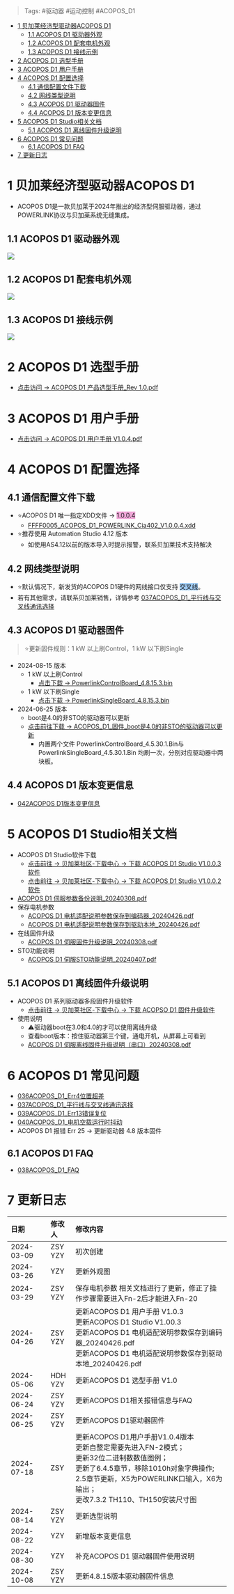 > Tags: #驱动器 #运动控制 #ACOPOS_D1

- [1 贝加莱经济型驱动器ACOPOS D1](#_1-%E8%B4%9D%E5%8A%A0%E8%8E%B1%E7%BB%8F%E6%B5%8E%E5%9E%8B%E9%A9%B1%E5%8A%A8%E5%99%A8acopos-d1)
	- [1.1 ACOPOS D1 驱动器外观](#_11-acopos-d1-%E9%A9%B1%E5%8A%A8%E5%99%A8%E5%A4%96%E8%A7%82)
	- [1.2 ACOPOS D1 配套电机外观](#_12-acopos-d1-%E9%85%8D%E5%A5%97%E7%94%B5%E6%9C%BA%E5%A4%96%E8%A7%82)
	- [1.3 ACOPOS D1 接线示例](#_13-acopos-d1-%E6%8E%A5%E7%BA%BF%E7%A4%BA%E4%BE%8B)
- [2 ACOPOS D1 选型手册](#_2-acopos-d1-%E9%80%89%E5%9E%8B%E6%89%8B%E5%86%8C)
- [3 ACOPOS D1 用户手册](#_3-acopos-d1-%E7%94%A8%E6%88%B7%E6%89%8B%E5%86%8C)
- [4 ACOPOS D1 配置选择](#_4-acopos-d1-%E9%85%8D%E7%BD%AE%E9%80%89%E6%8B%A9)
	- [4.1 通信配置文件下载](#_41-%E9%80%9A%E4%BF%A1%E9%85%8D%E7%BD%AE%E6%96%87%E4%BB%B6%E4%B8%8B%E8%BD%BD)
	- [4.2 网线类型说明](#_42-%E7%BD%91%E7%BA%BF%E7%B1%BB%E5%9E%8B%E8%AF%B4%E6%98%8E)
	- [4.3 ACOPOS D1 驱动器固件](#_43-acopos-d1-%E9%A9%B1%E5%8A%A8%E5%99%A8%E5%9B%BA%E4%BB%B6)
	- [4.4 ACOPOS D1 版本变更信息](#_44-acopos-d1-%E7%89%88%E6%9C%AC%E5%8F%98%E6%9B%B4%E4%BF%A1%E6%81%AF)
- [5 ACOPOS D1 Studio相关文档](#_5-acopos-d1-studio%E7%9B%B8%E5%85%B3%E6%96%87%E6%A1%A3)
	- [5.1 ACOPOS D1 离线固件升级说明](#_51-acopos-d1-%E7%A6%BB%E7%BA%BF%E5%9B%BA%E4%BB%B6%E5%8D%87%E7%BA%A7%E8%AF%B4%E6%98%8E)
- [6 ACOPOS D1 常见问题](#_6-acopos-d1-%E5%B8%B8%E8%A7%81%E9%97%AE%E9%A2%98)
	- [6.1 ACOPOS D1 FAQ](#_61-acopos-d1-faq)
- [7 更新日志](#_7-%E6%9B%B4%E6%96%B0%E6%97%A5%E5%BF%97)

# 1 贝加莱经济型驱动器ACOPOS D1

- ACOPOS D1是一款贝加莱于2024年推出的经济型伺服驱动器，通过POWERLINK协议与贝加莱系统无缝集成。

## 1.1 ACOPOS D1 驱动器外观

![](FILES/035贝加莱经济型驱动器ACOPOS%20D1/image-20240326181320953.png)

## 1.2 ACOPOS D1 配套电机外观

![](FILES/035贝加莱经济型驱动器ACOPOS%20D1/image-20240326181357732.png)

## 1.3 ACOPOS D1 接线示例

![](FILES/035贝加莱经济型驱动器ACOPOS%20D1/image-20240309192034884.png)

# 2 ACOPOS D1 选型手册

- [点击访问 → ACOPOS D1 产品选型手册_Rev 1.0.pdf](/A02_产品_Motion/FILES/035贝加莱经济型驱动器ACOPOS%20D1/ACOPOS%20D1%20产品选型手册_Rev%201.0.pdf ':ignore')

# 3 ACOPOS D1 用户手册

- [点击访问 → ACOPOS D1 用户手册 V1.0.4.pdf](/A02_产品_Motion/FILES/035贝加莱经济型驱动器ACOPOS%20D1/ACOPOS%20D1%20用户手册_V1.0.4.pdf ':ignore')

# 4 ACOPOS D1 配置选择

## 4.1 通信配置文件下载

- ⭐ACOPOS D1 唯一指定XDD文件 → <span style="background:#F0A7D8">1.0.0.4</span>
    - [FFFF0005_ACOPOS_D1_POWERLINK_Cia402_V1.0.0.4.xdd](/A02_产品_Motion/FILES/035贝加莱经济型驱动器ACOPOS%20D1/FFFF0005_ACOPOS_D1_POWERLINK_Cia402_V1.0.0.4.xdd ':ignore')
- ⭐推荐使用 Automation Studio 4.12 版本
    - 如使用AS4.12以前的版本导入时提示报警，联系贝加莱技术支持解决

## 4.2 网线类型说明

- ⭐默认情况下，新发货的ACOPOS D1硬件的网线接口仅支持 <span style="background:#A0CCF6">交叉线</span>。
- 若有其他需求，请联系贝加莱销售，详情参考 [037ACOPOS_D1_平行线与交叉线通讯选择](037ACOPOS_D1_平行线与交叉线通讯选择.md)

## 4.3 ACOPOS D1 驱动器固件

> ⭐更新固件规则：1 kW 以上刷Control，1 kW 以下刷Single
- 2024-08-15 版本
    - 1 kW 以上刷Control
        - [点击下载 → PowerlinkControlBoard_4.8.15.3.bin](/A02_产品_Motion/FILES/035贝加莱经济型驱动器ACOPOS%20D1/PowerlinkControlBoard_4.8.15.3.bin ':ignore')
    - 1 kW 以下刷Single
        - [点击下载 → PowerlinkSingleBoard_4.8.15.3.bin](/A02_产品_Motion/FILES/035贝加莱经济型驱动器ACOPOS%20D1/PowerlinkSingleBoard_4.8.15.3.bin ':ignore')
- 2024-06-25 版本
    - boot是4.0的非STO的驱动器可以更新
    - [点击前往下载 → ACOPOS_D1_固件_boot是4.0的非STO的驱动器可以更新](https://br-community.com/downloadDis/257)
        - 内置两个文件 PowerlinkControlBoard_4.5.30.1.Bin与PowerlinkSingleBoard_4.5.30.1.Bin 均刷一次，分别对应驱动器中两块板。

## 4.4 ACOPOS D1 版本变更信息

- [042ACOPOS D1版本变更信息](042ACOPOS%20D1版本变更信息.md)

# 5 ACOPOS D1 Studio相关文档

- ACOPOS D1 Studio软件下载
    - [点击前往 → 贝加莱社区-下载中心 → 下载 ACOPOS D1 Studio V1.0.0.3 软件](https://br-community.com/downloadDis/95)
    - [点击前往 → 贝加莱社区-下载中心 → 下载 ACOPOS D1 Studio V1.0.0.2 软件](https://br-community.com/downloadDis/69)
- [ACOPOS D1 伺服参数备份说明_20240308.pdf](/A02_产品_Motion/FILES/035贝加莱经济型驱动器ACOPOS%20D1/ACOPOS%20D1%20伺服参数备份说明_20240308.pdf ':ignore')
- 保存电机参数
    - [ACOPOS D1 电机适配说明参数保存到编码器_20240426.pdf](/A02_产品_Motion/FILES/035贝加莱经济型驱动器ACOPOS%20D1/ACOPOS%20D1%20电机适配说明%20参数保存到编码器_20240426.pdf ':ignore')
    - [ACOPOS D1 电机适配说明参数保存到驱动本地_20240426.pdf](/A02_产品_Motion/FILES/035贝加莱经济型驱动器ACOPOS%20D1/ACOPOS%20D1%20电机适配说明%20参数保存到驱动本地_20240426.pdf ':ignore')
- 在线固件升级
    - [ACOPOS D1 伺服固件升级说明_20240308.pdf](/A02_产品_Motion/FILES/035贝加莱经济型驱动器ACOPOS%20D1/ACOPOS%20D1%20伺服固件升级说明_20240308.pdf ':ignore')
- STO功能说明
    - [ACOPOS D1 伺服STO功能说明_20240407.pdf](/A02_产品_Motion/FILES/035贝加莱经济型驱动器ACOPOS%20D1/ACOPOS%20D1%20伺服STO功能说明_20240407.pdf ':ignore')

## 5.1 ACOPOS D1 离线固件升级说明

- ACOPOS D1 系列驱动器多段固件升级软件
    - [点击前往 → 贝加莱社区-下载中心 → 下载 ACOPSO D1 固件升级软件](https://br-community.com/downloadDis/68)
- 使用说明
    - ⚠️驱动器boot在3.0和4.0的才可以使用离线升级
    - 查看boot版本：按住驱动器第三个键，通电开机，从屏幕上可看到
    - [ACOPOS D1 伺服离线固件升级说明（串口）20240308.pdf](/A02_产品_Motion/FILES/035贝加莱经济型驱动器ACOPOS%20D1/ACOPOS%20D1%20伺服离线固件升级说明（串口）_20240308.pdf ':ignore')

# 6 ACOPOS D1 常见问题

- [036ACOPOS_D1_Err4位置超差](036ACOPOS_D1_Err4位置超差.md)
- [037ACOPOS_D1_平行线与交叉线通讯选择](037ACOPOS_D1_平行线与交叉线通讯选择.md)
- [039ACOPOS_D1_Err13错误复位](039ACOPOS_D1_Err13错误复位.md)
- [040ACOPOS_D1_电机空载运行时抖动](040ACOPOS_D1_电机空载运行时抖动.md)
- ACOPOS D1 报错 Err 25 → 更新驱动器 4.8 版本固件

## 6.1 ACOPOS D1 FAQ

- [038ACOPOS_D1_FAQ](038ACOPOS_D1_FAQ.md)

# 7 更新日志

| 日期         | 修改人        | 修改内容                                                                                                                                                       |
| :--------- | :--------- | :--------------------------------------------------------------------------------------------------------------------------------------------------------- |
| 2024-03-09 | ZSY<br>YZY | 初次创建                                                                                                                                                       |
| 2024-03-26 | YZY        | 更新外观图                                                                                                                                                      |
| 2024-03-29 | ZSY<br>YZY | 保存电机参数 相关文档进行了更新，修正了操作步骤需要进入Fn-2后才能进入Fn-20                                                                                                                 |
| 2024-04-26 | ZSY<br>YZY | 更新ACOPOS D1 用户手册 V1.0.3<br>更新ACOPOS D1 Studio V1.00.3<br>更新ACOPOS D1 电机适配说明参数保存到编码器_20240426.pdf<br>更新ACOPOS D1 电机适配说明参数保存到驱动本地_20240426.pdf               |
| 2024-05-06 | HDH<br>YZY | 更新ACOPOS D1 选型手册 V1.0                                                                                                                                      |
| 2024-06-24 | ZSY<br>YZY | 更新ACOPOS D1相关报错信息与FAQ                                                                                                                                      |
| 2024-06-25 | ZSY<br>YZY | 更新ACOPOS D1驱动器固件                                                                                                                                           |
| 2024-07-18 | ZSY        | 更新ACOPOS D1用户手册V1.0.4版本<br>更新自整定需要先进入FN-2模式；<br>更新32位二进制数数值图例；<br>更新了6.4.5章节，移除1010h对象字典操作; <br>2.5章节更新，X5为POWERLINK口输入，X6为输出；<br>更改7.3.2 TH110、TH150安装尺寸图 |
| 2024-08-14 | ZSY<br>YZY | 更新选型说明                                                                                                                                                     |
| 2024-08-22 | YZY        | 新增版本变更信息                                                                                                                                                   |
| 2024-08-30 | YZY        | 补充ACOPOS D1 驱动器固件使用说明                                                                                                                                      |
| 2024-10-08 | ZSY<br>YZY | 更新4.8.15版本驱动器固件信息                                                                                                                                          |
